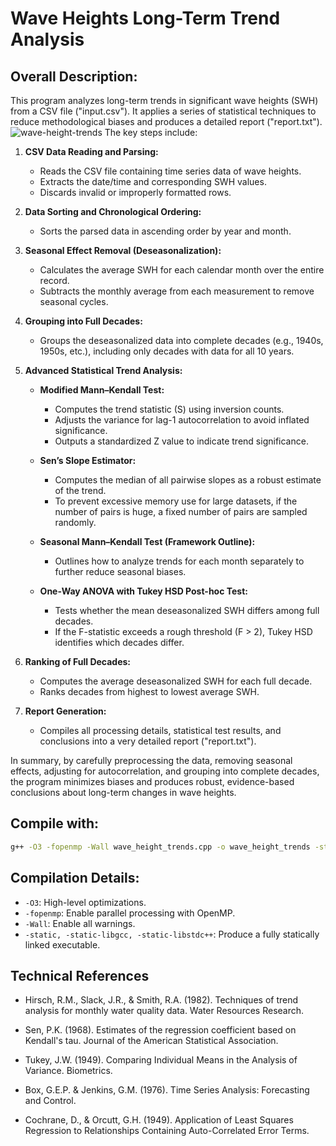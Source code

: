 # Wave Heights Long-Term Trend Analysis

## Overall Description:

This program analyzes long-term trends in significant wave heights (SWH) from a CSV file ("input.csv"). It applies a series of statistical techniques to reduce methodological biases and produces a detailed report ("report.txt").
![wave-height-trends](https://github.com/user-attachments/assets/9f8322a2-1a37-42e2-bc74-b4fc6b400a78)
The key steps include:

1. **CSV Data Reading and Parsing:**
   - Reads the CSV file containing time series data of wave heights.
   - Extracts the date/time and corresponding SWH values.
   - Discards invalid or improperly formatted rows.

2. **Data Sorting and Chronological Ordering:**
   - Sorts the parsed data in ascending order by year and month.

3. **Seasonal Effect Removal (Deseasonalization):**
   - Calculates the average SWH for each calendar month over the entire record.
   - Subtracts the monthly average from each measurement to remove seasonal cycles.

4. **Grouping into Full Decades:**
   - Groups the deseasonalized data into complete decades (e.g., 1940s, 1950s, etc.), including only decades with data for all 10 years.

5. **Advanced Statistical Trend Analysis:**
   - **Modified Mann–Kendall Test:**
     - Computes the trend statistic (S) using inversion counts.
     - Adjusts the variance for lag-1 autocorrelation to avoid inflated significance.
     - Outputs a standardized Z value to indicate trend significance.

   - **Sen’s Slope Estimator:**
     - Computes the median of all pairwise slopes as a robust estimate of the trend.
     - To prevent excessive memory use for large datasets, if the number of pairs is huge, a fixed number of pairs are sampled randomly.

   - **Seasonal Mann–Kendall Test (Framework Outline):**
     - Outlines how to analyze trends for each month separately to further reduce seasonal biases.

   - **One-Way ANOVA with Tukey HSD Post-hoc Test:**
     - Tests whether the mean deseasonalized SWH differs among full decades.
     - If the F-statistic exceeds a rough threshold (F > 2), Tukey HSD identifies which decades differ.

6. **Ranking of Full Decades:**
   - Computes the average deseasonalized SWH for each full decade.
   - Ranks decades from highest to lowest average SWH.

7. **Report Generation:**
   - Compiles all processing details, statistical test results, and conclusions into a very detailed report ("report.txt").

In summary, by carefully preprocessing the data, removing seasonal effects, adjusting for autocorrelation, and grouping into complete decades, the program minimizes biases and produces robust, evidence-based conclusions about long-term changes in wave heights.

## Compile with:

```bash
g++ -O3 -fopenmp -Wall wave_height_trends.cpp -o wave_height_trends -static -static-libgcc -static-libstdc++
```

## Compilation Details:
- `-O3`: High-level optimizations.
- `-fopenmp`: Enable parallel processing with OpenMP.
- `-Wall`: Enable all warnings.
- `-static, -static-libgcc, -static-libstdc++`: Produce a fully statically linked executable.

## Technical References

   - Hirsch, R.M., Slack, J.R., & Smith, R.A. (1982). Techniques of trend analysis for monthly water quality data. Water Resources Research.

   - Sen, P.K. (1968). Estimates of the regression coefficient based on Kendall's tau. Journal of the American Statistical Association.

   - Tukey, J.W. (1949). Comparing Individual Means in the Analysis of Variance. Biometrics.

   - Box, G.E.P. & Jenkins, G.M. (1976). Time Series Analysis: Forecasting and Control.

   - Cochrane, D., & Orcutt, G.H. (1949). Application of Least Squares Regression to Relationships Containing Auto-Correlated Error Terms.
